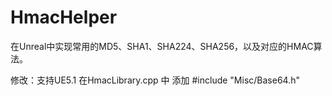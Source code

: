 # HmacHelper
在Unreal中实现常用的MD5、SHA1、SHA224、SHA256，以及对应的HMAC算法。

修改：支持UE5.1
在HmacLibrary.cpp 中 添加 #include "Misc/Base64.h"
